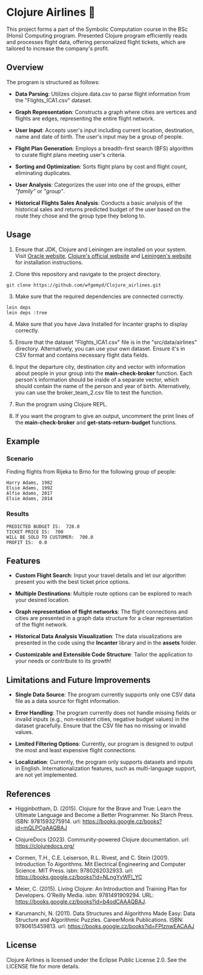 # Clojure Airlines 🛫

This project forms a part of the Symbolic Computation course in the BSc (Hons) Computing program. Presented Clojure program efficiently reads and processes flight data, offering personalized flight tickets, which are tailored to increase the company's profit. 

## Overview

The program is structured as follows:

- **Data Parsing**: Utilizes clojure.data.csv to parse flight information from the "Flights_ICA1.csv" dataset.

- **Graph Representation**: Constructs a graph where cities are vertices and flights are edges, representing the entire flight network.

- **User Input**: Accepts user's input including current location, destination, name and date of birth. The user's input may be a group of people. 

- **Flight Plan Generation**: Employs a breadth-first search (BFS) algorithm to curate flight plans meeting user's criteria.

- **Sorting and Optimization**: Sorts flight plans by cost and flight count, eliminating duplicates.

- **User Analysis**: Categorizes the user into one of the groups, either _"family"_ or _"group"_.

- **Historical Flights Sales Analysis**: Conducts a basic analysis of the historical sales and returns predicted budget of the user based on the route they chose and the group type they belong to. 


## Usage 

1. Ensure that JDK, Clojure and Leiningen are installed on your system. Visit [Oracle website](https://www.oracle.com/java/technologies/downloads), [Clojure's official website](https://clojure.org/guides/install_clojure) and [Leiningen's website](https://leiningen.org/#install) for installation instructions.

2. Clone this repository and navigate to the project directory.

  ```
  git clone https://github.com/wfgemyd/Clojure_airlines.git
  ```

3.  Make sure that the required dependencies are connected correctly.

```
lein deps 
lein deps :tree
```

4. Make sure that you have Java Installed for Incanter graphs to display correctly. 

5. Ensure that the dataset "Flights_ICA1.csv" file is in the "src/data/airlines" directory. Alternatively, you can use your own dataset. Ensure it's in CSV format and contains necessary flight data fields.

6. Input the departure city, destination city and vector with information about people in your group into the **main-check-broker** function. Each person's information should be inside of a separate vector, which should contain the name of the person and year of birth. Alternatively, you can use the broker_team_2.csv file to test the function. 

7. Run the program using Clojure REPL. 

8. If you want the program to give an output, uncomment the print lines of the **main-check-broker** and **get-stats-return-budget** functions. 

## Example

### Scenario
Finding flights from Rijeka to Brno for the following group of people:

  ```
Harry Adams, 1982
Elsie Adams, 1992
Alfie Adams, 2017
Elsie Adams, 2014 
  ```

### Results
```
PREDICTED BUDGET IS:  728.0
TICKET PRICE IS:  700
WILL BE SOLD TO CUSTOMER:  700.0
PROFIT IS:  0.0
```

## Features 

- **Custom Flight Search**: Input your travel details and let our algorithm present you with the best ticket price options. 
    
- **Multiple Destinations**: Multiple route options can be explored to reach your desired location.
  
- **Graph representation of flight networks**: The flight connections and cities are presented in a graph data structure for a clear representation of the flight network.

- **Historical Data Analysis Visualization**: The data visualizations are presented in the code using the **Incanter** library and in the **assets** folder.
  
- **Customizable and Extensible Code Structure**: Tailor the application to your needs or contribute to its growth!

## Limitations and Future Improvements 

- **Single Data Source**: The program currently supports only one CSV data file as a data source for flight information.
  
- **Error Handling**: The program currently does not handle missing fields or invalid inputs (e.g., non-existent cities, negative budget values) in the dataset gracefully. Ensure that the CSV file has no missing or invalid values.
  
- **Limited Filtering Options**: Currently, our program is designed to output the most and least expensive flight connections.

- **Localization**: Currently, the program only supports datasets and inputs in English. Internationalization features, such as multi-language support, are not yet implemented.

## References 

- Higginbotham, D. (2015). Clojure for the Brave and True: Learn the Ultimate Language and Become a Better Programmer. No Starch Press. ISBN: 9781593275914. url: https://books.google.cz/books?id=mQLPCgAAQBAJ
  
- ClojureDocs (2023). Community-powered Clojure documentation. url: https://clojuredocs.org/

- Cormen, T.H., C.E. Leiserson, R.L. Rivest, and C. Stein (2001). Introduction To Algorithms. Mit Electrical Engineering and Computer Science. MIT Press. isbn: 9780262032933. url: https://books.google.cz/books?id=NLngYyWFl_YC

- Meier, C. (2015). Living Clojure: An Introduction and Training Plan for Developers. O’Reilly Media. isbn: 9781491909294. URL: https://books.google.cz/books?id=b4odCAAAQBAJ.
  
- Karumanchi, N. (2011). Data Structures and Algorithms Made Easy: Data Structure and Algorithmic Puzzles. CareerMonk Publications. ISBN: 9780615459813. url: https://books.google.cz/books?id=FPIznwEACAAJ

## License

Clojure Airlines is licensed under the Eclipse Public License 2.0. See the LICENSE file for more details.
